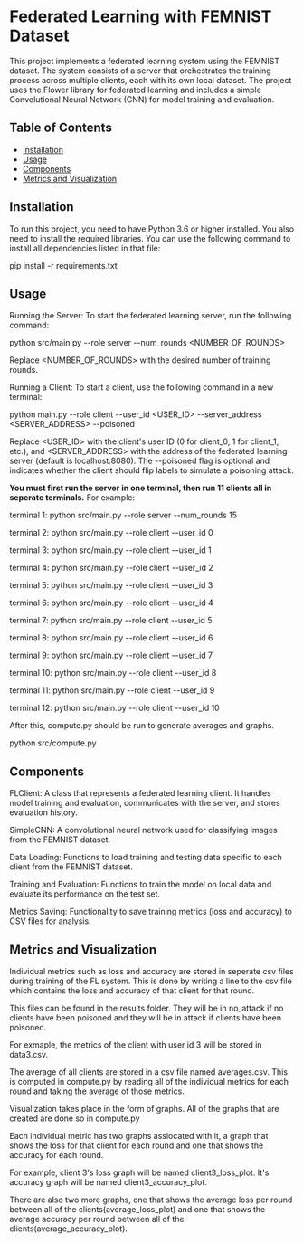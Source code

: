 # Federated Learning with FEMNIST Dataset

This project implements a federated learning system using the FEMNIST dataset. The system consists of a server that orchestrates the training process across multiple clients, each with its own local dataset. The project uses the Flower library for federated learning and includes a simple Convolutional Neural Network (CNN) for model training and evaluation.

## Table of Contents
- [Installation](#installation)
- [Usage](#usage)
- [Components](#components)
- [Metrics and Visualization](#metrics-and-visualization)

## Installation

To run this project, you need to have Python 3.6 or higher installed. You also need to install the required libraries.
You can use the following command to install all dependencies listed in that file:

pip install -r requirements.txt

## Usage

Running the Server:
To start the federated learning server, run the following command:

python src/main.py --role server --num_rounds <NUMBER_OF_ROUNDS>

Replace <NUMBER_OF_ROUNDS> with the desired number of training rounds.

Running a Client:
To start a client, use the following command in a new terminal:

python main.py --role client --user_id <USER_ID> --server_address <SERVER_ADDRESS> --poisoned

Replace <USER_ID> with the client's user ID (0 for client_0, 1 for client_1, etc.), and <SERVER_ADDRESS> with the address of the federated learning server (default is localhost:8080). The --poisoned flag is optional and indicates whether the client should flip labels to simulate a poisoning attack.

**You must first run the server in one terminal, then run 11 clients all in seperate terminals.**
For example:

terminal 1:
python src/main.py --role server --num_rounds 15

terminal 2:
python src/main.py --role client --user_id 0 

terminal 3:
python src/main.py --role client --user_id 1

terminal 4:
python src/main.py --role client --user_id 2 

terminal 5:
python src/main.py --role client --user_id 3 

terminal 6:
python src/main.py --role client --user_id 4 

terminal 7:
python src/main.py --role client --user_id 5 

terminal 8:
python src/main.py --role client --user_id 6 

terminal 9:
python src/main.py --role client --user_id 7 

terminal 10:
python src/main.py --role client --user_id 8 

terminal 11:
python src/main.py --role client --user_id 9 

terminal 12:
python src/main.py --role client --user_id 10 

After this, compute.py should be run to generate averages and graphs.

python src/compute.py

## Components

FLClient: A class that represents a federated learning client. It handles model training and evaluation, communicates with the server, and stores evaluation history.

SimpleCNN: A convolutional neural network used for classifying images from the FEMNIST dataset.

Data Loading: Functions to load training and testing data specific to each client from the FEMNIST dataset.

Training and Evaluation: Functions to train the model on local data and evaluate its performance on the test set.

Metrics Saving: Functionality to save training metrics (loss and accuracy) to CSV files for analysis.

## Metrics and Visualization

Individual metrics such as loss and accuracy are stored in seperate csv files during training of the FL system. This is done by writing a line to the csv file which contains the loss and accuracy of that client for that round.

This files can be found in the results folder. They will be in no_attack if no clients have been poisoned and they will be in attack if clients have been poisoned. 

For exmaple, the metrics of the client with user id 3 will be stored in data3.csv.

The average of all clients are stored in a csv file named averages.csv. This is computed in compute.py by reading all of the individual metrics for each round and taking the average of those metrics. 

Visualization takes place in the form of graphs. All of the graphs that are created are done so in compute.py

Each individual metric has two graphs assiocated with it, a graph that shows the loss for that client for each round and one that shows the accuracy for each round.

For example, client 3's loss graph will be named client3_loss_plot. It's accuracy graph will be named client3_accuracy_plot.

There are also two more graphs, one that shows the average loss per round between all of the clients(average_loss_plot) and one that shows the average accuracy per round between all of the clients(average_accuracy_plot).


